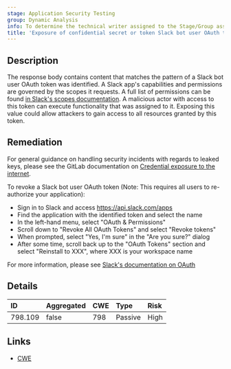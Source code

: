 ```yaml
---
stage: Application Security Testing
group: Dynamic Analysis
info: To determine the technical writer assigned to the Stage/Group associated with this page, see https://handbook.gitlab.com/handbook/product/ux/technical-writing/#assignments
title: 'Exposure of confidential secret or token Slack bot user OAuth token'
---
```


## Description

The response body contains content that matches the pattern of a Slack bot user OAuth token was identified. A Slack app's capabilities and permissions are governed by the scopes it requests. A full list of permissions can be found [in Slack's scopes documentation](https://api.slack.com/scopes). A malicious actor with access to this token can execute functionality that was assigned to it.
Exposing this value could allow attackers to gain access to all resources granted by this token.

## Remediation

For general guidance on handling security incidents with regards to leaked keys, please see the GitLab documentation on [Credential exposure to the internet](../../../../../security/responding_to_security_incidents.md#credential-exposure-to-public-internet).

To revoke a Slack bot user OAuth token (Note: This requires all users to re-authorize your application): 

- Sign in to Slack and access <https://api.slack.com/apps>
- Find the application with the identified token and select the name
- In the left-hand menu, select "OAuth & Permissions"
- Scroll down to "Revoke All OAuth Tokens" and select "Revoke tokens"
- When prompted, select "Yes, I'm sure" in the "Are you sure?" dialog
- After some time, scroll back up to the "OAuth Tokens" section and select "Reinstall to XXX", where XXX is your workspace name

For more information, please see [Slack's documentation on OAuth](https://api.slack.com/authentication/oauth-v2)

## Details

| ID | Aggregated | CWE | Type | Risk |
|:---|:-----------|:----|:-----|:-----|
| 798.109 | false | 798 | Passive | High |

## Links

- [CWE](https://cwe.mitre.org/data/definitions/798.html)
